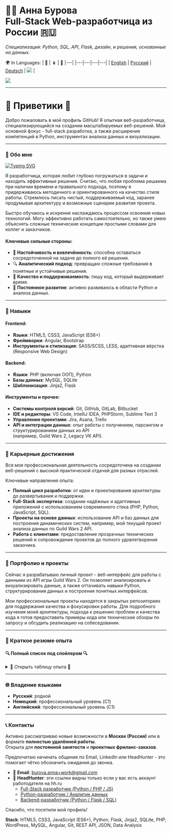 # 👩‍💻 Анна Бурова <br> Full-Stack Web-разработчица из России 🇷🇺

*Специализация: Python, SQL, API, Flask, дизайн, и решения, основанные на данных.*

🌍 In Languages:
| 💂 | 🪆 | 🥨 |---|
|---|---|---|---|
| [English](README.md) | [Русский](README.ru.md) | [Deutsch](README.de.md) | <img src="https://visitor-badge.laobi.icu/badge?page_id=AnnaBurova.AnnaBurova&" /> |

<img src="https://github-readme-stats.vercel.app/api/top-langs?username=annaburova&show_icons=true&locale=en&layout=compact" />

---

# 🦎 Приветики 👋

Добро пожаловать в мой профиль GitHub!
Я опытная веб-разработчица, специализирующийся на создании масштабируемых веб-решений.
Мой основной фокус - full-stack разработка, а также расширение компетенций в Python, инструментах анализа данных и визуализации.

---

### 🚀 Обо мне

[![Typing SVG](https://readme-typing-svg.herokuapp.com?color=%2336BCF7\&lines=Full-Stack+Web+Developer)](https://git.io/typing-svg)

Я разработчица, которая любит глубоко погружаться в задачи и находить эффективные решения.
Считаю, что любая проблема решаема при наличии времени и правильного подхода, поэтому я придерживаюсь методичного и ориентированного на качество стиля работы.
Стремлюсь писать чистый, поддерживаемый код, заранее продумывая архитектуру и возможные сценарии развития проекта.

Быстро обучаюсь и искренне наслаждаюсь процессом освоения новых технологий.
Могу эффективно работать самостоятельно, но также умею объяснять сложные технические концепции простыми словами для коллег и заказчиков.

#### Ключевые сильные стороны:

- 🎯 **Настойчивость и вовлечённость**: способна оставаться сосредоточенной на задаче до полного её решения.
- 🔍 **Аналитический подход**: превращаю сложные требования в понятные и устойчивые решения.
- 🎨 **Качество и поддерживаемость**: пишу код, который выдерживает время.
- 🧠 **Постоянное развитие**: активно развиваюсь в области Python и анализа данных.

---

### 🔧 Навыки

#### Frontend:

- **Языки**: HTML5, CSS3, JavaScript (ES6+)
- **Фреймворки**: Angular, Bootstrap
- **Инструменты и стилизация**: SASS/SCSS, LESS, адаптивная вёрстка (Responsive Web Design)

#### Backend:

- **Языки**: PHP (включая ООП), Python
- **Базы данных**: MySQL, SQLite
- **Шаблонизация**: Jinja2, Flask

#### Инструменты и прочее:

- **Системы контроля версий**: Git, GitHub, GitLab, Bitbucket
- **IDE и редакторы**: VS Code, IntelliJ IDEA, PHPStorm, Sublime Text 3
- **Управление проектами**: Jira, Asana, Trello
- **API и интеграции данных**: опыт работы с получением, парсингом и структурированием данных из API  
(например, Guild Wars 2, Legacy VK API).

---

### 💼 Карьерные достижения

Вся моя профессиональная деятельность сосредоточена на создании веб-решений с высокой практической отдачей для разных отраслей.

Ключевые направления опыта:

- **Полный цикл разработки**: от идеи и проектирования архитектуры до развертывания и поддержки.
- **Full-Stack экспертиза**: создание надёжных и адаптивных приложений с использованием современного стека (PHP, Python, JavaScript, SQL).
- **Проекты на основе данных**: использование API и баз данных для построения динамических систем, например, мой текущий проект анализа данных по Guild Wars 2 API.
- **Работа с клиентами**: предоставление прозрачных технических решений и сопровождение проектов до полного удовлетворения заказчика.

---

### 📂 Портфолио и проекты

Сейчас я разрабатываю личный проект - веб-интерфейс для работы с данными из API игры Guild Wars 2.
Он позволяет анализировать и визуализировать данные, а также оттачивать навыки Python, структурирования данных и построения понятных интерфейсов.

Мои профессиональные проекты находятся в закрытых репозиториях для поддержания качества и фокусировки работы. Для подробного изучения моей архитектуры, подхода к решению проблем и качества кода я готов предоставить примеры кода или технические обзоры по запросу и обсудить реализацию на собеседовании.

---

### 💼 Краткое резюме опыта

#### 🔍 Полный список под спойлером 🔍

<details>
  <summary>🧐 Открыть таблицу опыта 🧐</summary>

  <br/>

  | Период | Должность | Компания | Основные обязанности и достижения |
  | :--- | :--- | :--- | :--- |
  | 06/2023 – по наст. время | **Фриланс-веб-разработчик** | Самозанятость | - Разработка и поддержка веб-сайтов<br>- Создание личных проектов для расширения навыков |
  | 03/2022 – 05/2023 | **Студент по направлению “Веб-разработка”** | Личное обучение | - Интенсивное изучение full-stack разработки<br>- Практика с современными технологиями и фреймворками |
  | 03/2022 – 05/2023 | **Фриланс-веб-разработчик** | **Разные заказчики** | - Разработка сайтов для малого бизнеса<br>- Адаптация решений под индивидуальные требования клиентов |
  | 11/2019 – 02/2022 | **Фриланс-веб-разработчик** | **MISA International School of Arts** | - Разработка и поддержка веб-решений для школы<br>- Совместная работа над формированием онлайн-присутствия |
  | 09/2018 – 10/2019 | **Программист** | MAS Management & Software GmbH | - Разработка и проектирование ПО<br>- Создание архитектур и моделей данных для клиентов |
  | 08/2016 – 04/2018 | **Frontend-разработчик** | CHECK24 Vergleichsportal GmbH | - Реализация адаптивного дизайна<br>- Создание email-шаблонов и тестирование функциональности |
  | 03/2015 – 07/2016 | **Full-Stack разработчик (Frontend & Backend)** | DePauli AG | - Frontend: обновление стилей сайтов и создание шаблонов товаров<br>- Backend: написание PHP-скриптов для генерации статических страниц |
  | 07/2013 – 02/2015 | **Frontend-разработчик** | Windeln.de GmbH | - Тестирование сайтов с использованием Selenium<br>- Создание и стилизация страниц; поддержка пользователей |
  | 09/2012 – 09/2014 | **Студент по направлению “Веб-разработка”** | SAE Institute Munich | - Обучение по программе диплома в области веб-разработки<br>- Изучение основ frontend- и backend-технологий |
  | 09/2008 – 08/2012 | **Техник по системам ИТ и электронике** | Siemens AG | - Администрирование систем: техническая поддержка и обслуживание инфраструктуры<br>- Монтаж, настройка и программирование охранных систем; работа с клиентами на местах |
</details>

---

### 🌐 Владение языками

- **Русский**: родной
- **Немецкий**: профессиональный уровень (C1)
- **Английский**: профессиональный уровень (C1)

---

### 📞 Контакты

Активно рассматриваю новые возможности в **Москве (Россия)** или в формате **полностью удалённой работы**.  
Открыта для **постоянной занятости** и **проектных фриланс-заказов**.

Предпочитаю начинать общение по Email, LinkedIn или HeadHunter - это помогает чётко обозначить ожидания до звонка.

* 📧 **Email**: [burova.anna+work@gmail.com](mailto:burova.anna+work@gmail.com)
* 💼 **HeadHunter**: эти ссылки видны только если у вас есть аккаунт работодателя на hh.ru
  - [Full-Stack разработчик (Python / PHP / JS)](https://hh.ru/resume/4ab52498ff0f8e14fe0039ed1f354d4f4f5774)
  - [Python-разработчик / Аналитик данных](https://hh.ru/resume/f40801c4ff0f8e7e9d0039ed1f785758435539)
  - [Backend-разработчик (Python / Flask / SQL)](https://hh.ru/resume/0ccd9082ff0f8e818c0039ed1f6b7470716469)

Спасибо, что посетили мой профиль!

**Stack**: HTML5, CSS3, JavaScript (ES6+), Python, Flask, Jinja2, SQLite, PHP, WordPress, MySQL, Angular, Git, REST API, JSON, Data Analysis
